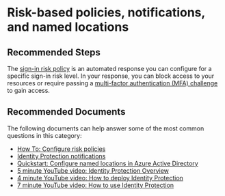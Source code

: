 <properties
    pageTitle="Settings (such as risk-based policies, notifications, and named locations)"
    description="Settings (such as risk-based policies, notifications, and named locations)"
    service="microsoft.aad"
    resource="Microsoft_AAD_IAM"
    authors="curtand"
    ms.author="curtand"
    displayOrder="1770"
    supportTopicIds="32596869"
    selfHelpType="generic"
    resourceTags=""
    productPesIds="16579"
    cloudEnvironments="public"
    articleId="5c32585b-9646-4a7b-8689-de94e814c926"
/>

# Risk-based policies, notifications, and named locations

## **Recommended Steps**

The [sign-in risk policy](https://docs.microsoft.com/azure/active-directory/identity-protection/howto-sign-in-risk-policy) is an automated response you can configure for a specific sign-in risk level. In your response, you can block access to your resources or require passing a [multi-factor authentication (MFA) challenge](https://docs.microsoft.com/azure/active-directory/identity-protection/howto-mfa-policy) to gain access.

## **Recommended Documents**

The following documents can help answer some of the most common questions in this category:

* [How To: Configure risk policies](https://docs.microsoft.com/azure/active-directory/identity-protection/howto-configure-risk-policies)
* [Identity Protection notifications](https://docs.microsoft.com/en-us/azure/active-directory/identity-protection/howto-identity-protection-configure-notifications)
* [Quickstart: Configure named locations in Azure Active Directory](https://docs.microsoft.com/azure/active-directory/reports-monitoring/quickstart-configure-named-locations)
* [5 minute YouTube video: Identity Protection Overview](https://youtu.be/1REQYdZ6364)
* [4 minute YouTube video: How to deploy Identity Protection](https://youtu.be/zEsbbik-BTE)
* [7 minute YouTube video: How to use Identity Protection](https://youtu.be/zvCMpkOwRPs)
